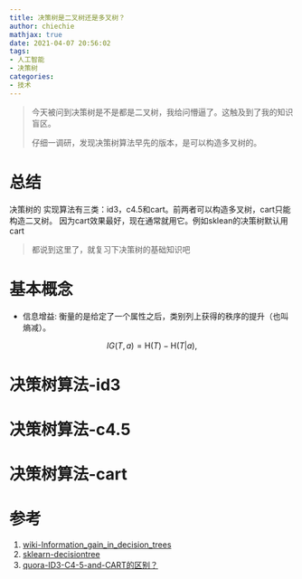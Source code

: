 ```yaml
---
title: 决策树是二叉树还是多叉树？
author: chiechie
mathjax: true
date: 2021-04-07 20:56:02
tags: 
- 人工智能
- 决策树
categories:
- 技术
---
```


> 今天被问到决策树是不是都是二叉树，我给问懵逼了。这触及到了我的知识盲区。
> 
> 仔细一调研，发现决策树算法早先的版本，是可以构造多叉树的。

# 总结

决策树的 实现算法有三类：id3，c4.5和cart。前两者可以构造多叉树，cart只能构造二叉树。
因为cart效果最好，现在通常就用它。例如sklean的决策树默认用cart

> 都说到这里了，就复习下决策树的基础知识吧

# 基本概念

- 信息增益: 衡量的是给定了一个属性之后，类别列上获得的秩序的提升（也叫熵减）。

$${\displaystyle IG(T,a)=\mathrm {H} {(T)}-\mathrm {H} {(T|a)},}$$


# 决策树算法-id3

# 决策树算法-c4.5

# 决策树算法-cart




# 参考
1. [wiki-Information_gain_in_decision_trees](https://en.wikipedia.org/wiki/Information_gain_in_decision_trees)
1. [sklearn-decisiontree](https://scikit-learn.org/stable/auto_examples/tree/plot_unveil_tree_structure.html#sphx-glr-auto-examples-tree-plot-unveil-tree-structure-py)
2. [quora-ID3-C4-5-and-CART的区别？](https://www.quora.com/What-are-the-differences-between-ID3-C4-5-and-CART)
